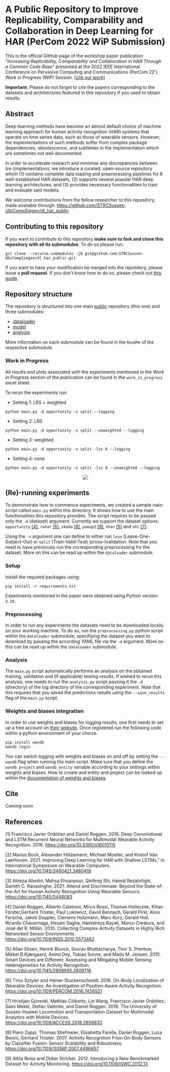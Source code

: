 # A Public Repository to Improve Replicability, Comparability and Collaboration in Deep Learning for HAR (PerCom 2022 WiP Submission)

This is the official GitHub page of the workshop paper publication _"Increasing Replicability, Comparability and Collaboration in HAR Through a Common Code Base"_ presented at the 2022 IEEE International Conference on Pervasive Computing and Communications (PerCom 22') Work in Progress (WiP) Session. [[cite our work]](#cite)

**Important:** Please do not forget to cite the papers corresponding to the datasets and architectures featured in this repository if you used to obtain results.

## Abstract
Deep learning methods have become an almost default choice of machine learning approach for human activity recognition (HAR) systems that operate on time series data, such as those of wearable sensors. However, the implementations of such methods suffer from complex package dependencies, obsolescence, and subtleties in the implementation which are sometimes not well documented. 

In order to accelerate research and minimise any discrepancies between (re-)implementations, we introduce a curated, open-source repository which (1) contains complete data loading and preprocessing pipelines for 6 well-established HAR datasets, (2) supports several popular HAR deep learning architectures, and (3) provides necessary functionalities to train and evaluate said models. 

We welcome contributions from the fellow researcher to this repository, made available through: https://github.com/STRCSussex-UbiCompSiegen/dl_har_public

## Contributing to this repository

If you want to contribute to this repository **make sure to fork and clone this repository with all its submodules**. To do so please run:

```
git clone --recurse-submodules -j8 git@github.com:STRCSussex-UbiCompSiegen/dl_har_public.git
```
If you want to have your modification be merged into the repository, please issue a **pull request**. If you don't know how to do so, please check out [this guide](https://jarv.is/notes/how-to-pull-request-fork-github/).

## Repository structure

The repository is structured into one main [public](https://github.com/STRCSussex-UbiCompSiegen/dl_har_public) repository (this one) and three submodules:
- [dataloader](https://github.com/STRCSussex-UbiCompSiegen/dl_har_dataloader/tree/86abd517579a5e4ac87535f4b4b2377e1394188f)
- [model](https://github.com/STRCSussex-UbiCompSiegen/dl_har_model/tree/5e8341ab3c9d0a21a41ec276fd7bc30efed27ff8)
- [analysis](https://github.com/STRCSussex-UbiCompSiegen/dl_for_har_analysis)

More information on each submodule can be found in the ```ReadMe``` of the respective submodule.

### Work in Progress
All results and plots associated with the experiments mentioned in the _Work in Progress_ section of the publication can be found in the `work_in_progress` excel sheet. 

To rerun the experiments run:

- Setting 1: LRS + weighted

```python main.py -d opportunity -v split --logging```

- Setting 2: LRS

```python main.py -d opportunity -v split --unweighted --logging```

- Setting 3: weighted

```python main.py -d opportunity -v split -lss 0 --logging```

- Setting 4: none

```python main.py -d opportunity -v split -lss 0 --unweighted --logging```

<p align="center">
    <img width="" height="" src="images/results.png">
</p>

## (Re)-running experiments
To demonstrate how to commence experiments, we created a sample main script called ```main.py``` within this directory. It shows how to use the main functionalities this repository provides. The script requires to be passed only the ```-d``` (dataset) argument. Currently we support the dataset options: ```opportunity``` [[4]](#4), ```rwhar``` [[6]](#6), ```skoda``` [[8]](#8), ```pamap2``` [[9]](#9), ```hhar``` [[5]](#5) and ```shl``` [[7]](#7).

Using the ```-v``` argument one can define to either run ```loso``` (Leave-One-Subject-Out) or ```split``` (Train-Valid-Test) (cross-)validation. Note that you need to have previously run the corresponding preprocessing for the dataset. More on this can be read up within the ```dataloader``` submodule.

### Setup

Install the required packages using: 

```pip install -r requirements.txt```

Experiments mentioned in the paper were obtained using Python version `3.10`.

### Preprocessing

In order to run any experiments the datasets need to be downloaded locally on your working machine. To do so, run the ```preprocessing.py``` python script within the ```dataloader``` submodule, specifiying the dataset you want to download by passing the according YAML file via the ```-d``` argument. More on this can be read up within the ```dataloader``` submodule.

### Analysis
The ```main.py``` script automatically performs an analysis on the obtained training, validation and (if applicable) testing results. If wished to rerun this analysis, one needs to run the ```analysis.py``` script passing it the ```-d``` (directory) of the log directory of the corresponding experiment. Note that this requires that you saved the predictions results using the ```--save_results``` flag of the ```main.py``` script.


### Weights and biases integration
In order to use weights and biases for logging results, one first needs to set up a free account on [their website](https://wandb.ai). Once registered run the following code within a python environment of your choice.

```
pip install wandb
wandb login
```

You can switch logging with weights and biases on and off by setting the ```--wandb``` flag when running the main script. Make sure that you define the ```wandb_project``` and ```wandb_entity``` variable according to your settings within weights and biases. How to create and entity and project can be looked up within the [documentation of weights and biases](https://docs.wandb.ai).

## Cite

Coming soon

## References
<a id="1">[1]</a> 
Francisco Javier Ordóñez and Daniel Roggen. 2016. 
Deep Convolutional and LSTM Recurrent Neural Networks for Multimodal Wearable Activity Recognition. 2016.  https://doi.org/10.3390/s16010115

<a id="2">[2]</a> 
Marius Bock, Alexander Hölzemann, Michael Moeller, and Kristof Van Laerhoven. 2021. Improving Deep Learning for HAR with Shallow LSTMs,” in
International Symposium on Wearable Computers. https://doi.org/10.1145/3460421.3480419

<a id="3">[3]</a> 
Alireza Abedin, Mahsa Ehsanpour, Qinfeng Shi, Hamid Rezatofighi, Damith C. Ranasinghe. 2021. Attend and Discriminate: Beyond the State-of-the-Art for
Human Activity Recognition Using Wearable Sensors. https://doi.org/10.1145/3448083

<a id="4">[4]</a> 
Daniel Roggen, Alberto Calatroni, Mirco Rossi, Thomas Holleczek, Kilian Förster,Gerhard Tröster, Paul Lukowicz, David Bannach, Gerald Pirkl, Alois Ferscha, Jakob Doppler, Clemens Holzmann, Marc Kurz, Gerald Holl, Ricardo Chavarriaga, Hesam Sagha, Hamidreza Bayati, Marco Creatura, and José del R. Millàn. 2010. Collecting Complex Activity Datasets in Highly Rich Networked Sensor Environments. https://doi.org/10.1109/INSS.2010.5573462

<a id="5">[5]</a> 
Allan Stisen, Henrik Blunck, Sourav Bhattacharya, Thor S. Prentow, Mikkel B.Kjærgaard, Anind Dey, Tobias Sonne, and Mads M. Jensen. 2015. Smart Devices are Different: Assessing and Mitigating Mobile Sensing Heterogeneities for Activity Recognition. https://doi.org/10.1145/2809695.2809718

<a id="6">[6]</a> 
Timo Sztyler and Heiner Stuckenschmidt. 2016. On-Body Localization of Wearable Devices: An Investigation of Position-Aware Activity Recognition. https://doi.org/10.1109/PERCOM.2016.7456521

<a id="7">[7]</a> 
Hristijan Gjoreski, Mathias Ciliberto, Lin Wang, Francisco Javier Ordóñez, Sami Mekki, Stefan Valentin, and Daniel Roggen. 2018. The University of Sussex-Huawei Locomotion and Transportation Dataset for Multimodal Analytics with Mobile Devices. https://doi.org/10.1109/ACCESS.2018.2858933

<a id="8">[8]</a> 
Piero Zappi, Thomas Stiefmeier, Elisabetta Farella, Daniel Roggen, Luca Benini, Gerhard Troster. 2007. Activity Recognition From On-Body Sensors by Classifier Fusion: Sensor Scalability and Robustness. https://doi.org/10.1109/ISSNIP.2007.4496857

<a id="9">[9]</a> 
Attila Reiss and Didier Stricker. 2012. Introducing a New Benchmarked Dataset for Activity Monitoring. https://doi.org/10.1109/ISWC.2012.13
